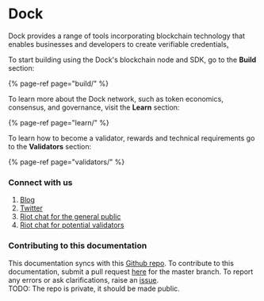 # Dock

Dock provides a range of tools incorporating blockchain technology that enables businesses and developers to create verifiable credentials[.  
](https://www.dock.io/#Getting-started)

To start building using the Dock's blockchain node and SDK, go to the **Build** section:

{% page-ref page="build/" %}

To learn more about the Dock network, such as token economics, consensus, and governance, visit the **Learn** section:

{% page-ref page="learn/" %}

To learn how to become a validator, rewards and technical requirements go to the **Validators** section:

{% page-ref page="validators/" %}

### 

### Connect with us

1. [Blog](https://blog.dock.io/)
2. [Twitter](https://twitter.com/docknetwork)
3. [Riot chat for the general public](https://riot.im/app/#/room/#!KpPIERdKQjLTTwsOkn:matrix.org)
4. [Riot chat for potential validators](https://riot.im/app/#/room/!JJIgSJFKgMAuxFYkTs:matrix.org)

### Contributing to this documentation

This documentation syncs with this [Github repo](https://github.com/lovesh/dock-documentation). To contribute to this documentation, submit a pull request [here](https://github.com/lovesh/dock-documentation/pulls) for the master branch. To report any errors or ask clarifications, raise an [issue](https://github.com/lovesh/dock-documentation/issues).  
TODO: The repo is private, it should be made public.



